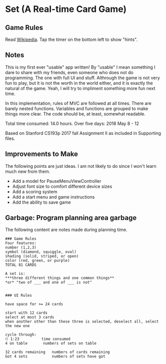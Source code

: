 #  Set (A Real-time Card Game)

## Game Rules

Read [Wikipedia](https://en.wikipedia.org/wiki/Set_(game)).
Tap the timer on the bottom left to show "hints".

## Notes

This is my first ever "usable" app written! By "usable" I mean something I dare to share with my friends, 
even someone who does not do programming. The one with full UI and stuff. Althrough the game is not 
very fun to play, but it is not the worth in the world either, and it is exactly the natural of the game. Yeah, 
I will try to impliment something more fun next time.

In this implementation, rules of MVC are followed at all times. There are barely nested functions. Variables 
and functions are grouped to make things more clear. The code should be, at least, somewhat readable.

Total time consumed: 14.0 hours. Over five days: 2018 May 8 - 12

Based on Stanford CS193p 2017 fall Assignment II as included in Supporting files.

## Improvements to Make

The following points are just ideas. I am not likely to do since I won't learn much new from them.

* Add a model for PauseMenuViewController
* Adjust font size to comfort different device sizes
* Add a scoring system
* Add a start menu and game instructions
* Add the ability to save game


## Garbage: Program planning area garbage
The following content are notes made during planning time.
```
### Game Rules
Four features: 
number (1,2,3)
symbol (diamond, squiggle, oval)
shading (solid, striped, or open)
color (red, green, or purple)
TOTAL 81 CARDS

A set is:
***three different things and one common things**
*or* "two of ___ and one of ___ is not"


### UI Rules

have space for >= 24 cards

start with 12 cards
select at most 3 cards
when another other than these three is selected, deselect all, select the new one

cycle through:
⏱ 1:23          time consumed
4 on table       numbers of sets on table

32 cards remaining   numbers of cards remaining
Got 4 sets           numbers of sets have got

```

